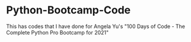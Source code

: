 # Python-Bootcamp-Code
This has codes that I have done for Angela Yu's "100 Days of Code - The Complete Python Pro Bootcamp for 2021"

